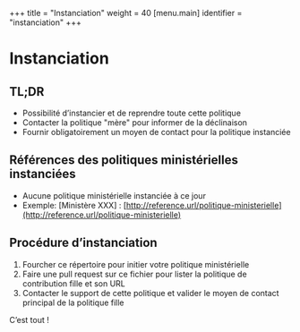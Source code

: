 +++
title = "Instanciation"
weight = 40
[menu.main]
  identifier = "instanciation"
+++

# Instanciation

## TL;DR

 * Possibilité d’instancier et de reprendre toute cette politique
 * Contacter la politique "mère" pour informer de la déclinaison
 * Fournir obligatoirement un moyen de contact pour la politique instanciée

## Références des politiques ministérielles instanciées

 * Aucune politique ministérielle instanciée à ce jour
 * Exemple: [Ministère XXX] : [http://reference.url/politique-ministerielle](http://reference.url/politique-ministerielle)
 
## Procédure d’instanciation
 
 1. Fourcher ce répertoire pour initier votre politique ministérielle
 2. Faire une pull request sur ce fichier pour lister la politique de contribution fille et son URL
 3. Contacter le support de cette politique et valider le moyen de contact principal de la politique fille
 
 C’est tout !
